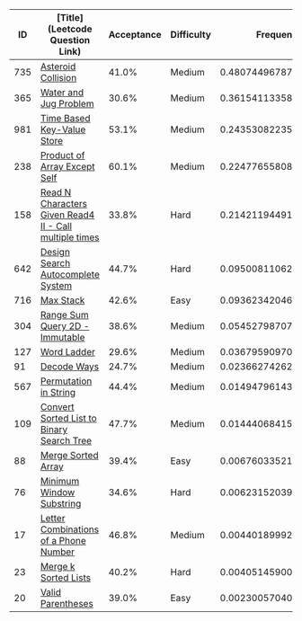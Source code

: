 |ID|[Title](Leetcode Question Link)|Acceptance|Difficulty|Frequency|
|----|-----|----|---|---|
|735|[Asteroid Collision]( https://leetcode.com/problems/asteroid-collision)|41.0%|Medium|0.4807449678769452|
|365|[Water and Jug Problem]( https://leetcode.com/problems/water-and-jug-problem)|30.6%|Medium|0.36154113358990525|
|981|[Time Based Key-Value Store]( https://leetcode.com/problems/time-based-key-value-store)|53.1%|Medium|0.24353082235287765|
|238|[Product of Array Except Self]( https://leetcode.com/problems/product-of-array-except-self)|60.1%|Medium|0.22477655808124566|
|158|[Read N Characters Given Read4 II - Call multiple times]( https://leetcode.com/problems/read-n-characters-given-read4-ii-call-multiple-times)|33.8%|Hard|0.21421194491522716|
|642|[Design Search Autocomplete System]( https://leetcode.com/problems/design-search-autocomplete-system)|44.7%|Hard|0.09500811062818718|
|716|[Max Stack]( https://leetcode.com/problems/max-stack)|42.6%|Easy|0.09362342046209744|
|304|[Range Sum Query 2D - Immutable]( https://leetcode.com/problems/range-sum-query-2d-immutable)|38.6%|Medium|0.054527987071175225|
|127|[Word Ladder]( https://leetcode.com/problems/word-ladder)|29.6%|Medium|0.03679590970204585|
|91|[Decode Ways]( https://leetcode.com/problems/decode-ways)|24.7%|Medium|0.023662742620848144|
|567|[Permutation in String]( https://leetcode.com/problems/permutation-in-string)|44.4%|Medium|0.014947961435873182|
|109|[Convert Sorted List to Binary Search Tree]( https://leetcode.com/problems/convert-sorted-list-to-binary-search-tree)|47.7%|Medium|0.014440684154794336|
|88|[Merge Sorted Array]( https://leetcode.com/problems/merge-sorted-array)|39.4%|Easy|0.006760335218638243|
|76|[Minimum Window Substring]( https://leetcode.com/problems/minimum-window-substring)|34.6%|Hard|0.006231520398723243|
|17|[Letter Combinations of a Phone Number]( https://leetcode.com/problems/letter-combinations-of-a-phone-number)|46.8%|Medium|0.0044018999217624675|
|23|[Merge k Sorted Lists]( https://leetcode.com/problems/merge-k-sorted-lists)|40.2%|Hard|0.004051459000748015|
|20|[Valid Parentheses]( https://leetcode.com/problems/valid-parentheses)|39.0%|Easy|0.0023005704055949323|
